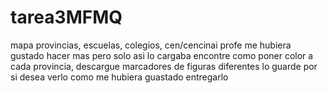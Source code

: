 # tarea3MFMQ
mapa provincias, escuelas, colegios, cen/cencinai
profe me hubiera gustado hacer mas pero solo asi lo cargaba encontre como poner color a cada provincia, descargue marcadores de figuras diferentes lo guarde por si desea verlo como me hubiera guastado entregarlo
